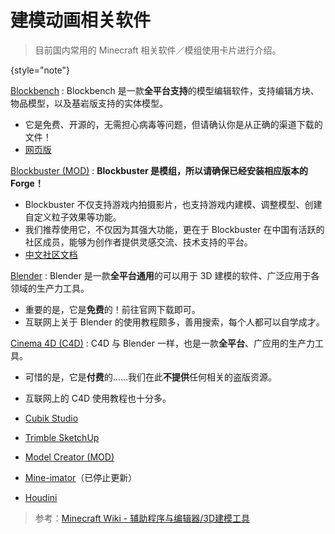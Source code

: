 # 建模动画相关软件

<primary-label ref="manual"/>

> 目前国内常用的 Minecraft 相关软件／模组使用卡片进行介绍。
> 
{style="note"}

[Blockbench](https://www.blockbench.net/)
: Blockbench 是一款**全平台支持**的模型编辑软件，支持编辑方块、物品模型，以及基岩版支持的实体模型。
  - 它是免费、开源的，无需担心病毒等问题，但请确认你是从正确的渠道下载的文件！
  - [网页版](https://web.blockbench.net/)

[Blockbuster (MOD)](https://www.mcmod.cn/class/2344.html "MCMOD 百科页面")
: **Blockbuster 是模组，所以请确保已经安装相应版本的 Forge！**
- Blockbuster 不仅支持游戏内拍摄影片，也支持游戏内建模、调整模型、创建自定义粒子效果等功能。
- 我们推荐使用它，不仅因为其强大功能，更在于 Blockbuster 在中国有活跃的社区成员，能够为创作者提供灵感交流、技术支持的平台。
- [中文社区文档](https://www.yuque.com/mhmzh/faq)

[Blender](https://www.blender.org/)
: Blender 是一款**全平台通用**的可以用于 3D 建模的软件、广泛应用于各领域的生产力工具。
- 重要的是，它是**免费**的！前往官网下载即可。
- 互联网上关于 Blender 的使用教程颇多，善用搜索，每个人都可以自学成才。

[Cinema 4D (C4D)](https://www.maxon.net/zh/cinema-4d)
: C4D 与 Blender 一样，也是一款**全平台**、广应用的生产力工具。
- 可惜的是，它是**付费**的……我们在此**不提供**任何相关的盗版资源。
- 互联网上的 C4D 使用教程也十分多。

- [Cubik Studio](https://cubik.studio/)
- [Trimble SketchUp](https://www.sketchup.com/zh-CN/plans-and-pricing/sketchup-free)
- [Model Creator (MOD)](https://www.curseforge.com/minecraft/mc-mods/model-creator-app?__cf_chl_captcha_tk__=bK64ZVC_xGHiWLhEVD0mOymH35BIUiELfJzSQTFbpks-1640959193-0-gaNycGzNDiU "CurseForge 页面")
- [Mine-imator](https://www.mineimator.com/)（已停止更新）
- [Houdini](https://www.sidefx.com/)

> 参考：[Minecraft Wiki - 辅助程序与编辑器/3D建模工具](https://zh.minecraft.wiki/w/%E8%BE%85%E5%8A%A9%E7%A8%8B%E5%BA%8F%E4%B8%8E%E7%BC%96%E8%BE%91%E5%99%A8/3D%E5%BB%BA%E6%A8%A1%E5%B7%A5%E5%85%B7)
